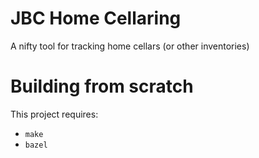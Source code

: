 # JBC Home Cellaring
A nifty tool for tracking home cellars (or other inventories)

# Building from scratch
This project requires:
* `make`
* `bazel`
